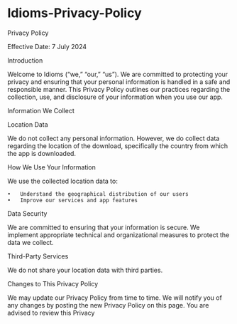 # Idioms-Privacy-Policy

Privacy Policy

Effective Date: 7 July 2024

Introduction

Welcome to Idioms (“we,” “our,” “us”). We are committed to protecting your privacy and ensuring that your personal information is handled in a safe and responsible manner. This Privacy Policy outlines our practices regarding the collection, use, and disclosure of your information when you use our app.

Information We Collect

Location Data

We do not collect any personal information. However, we do collect data regarding the location of the download, specifically the country from which the app is downloaded.

How We Use Your Information

We use the collected location data to:

	•	Understand the geographical distribution of our users
	•	Improve our services and app features

Data Security

We are committed to ensuring that your information is secure. We implement appropriate technical and organizational measures to protect the data we collect.

Third-Party Services

We do not share your location data with third parties.

Changes to This Privacy Policy

We may update our Privacy Policy from time to time. We will notify you of any changes by posting the new Privacy Policy on this page. You are advised to review this Privacy
